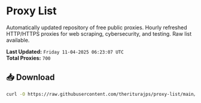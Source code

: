 # Proxy List

Automatically updated repository of free public proxies. Hourly refreshed HTTP/HTTPS proxies for web scraping, cybersecurity, and testing. Raw list available.

**Last Updated:** `Friday 11-04-2025 06:23:07 UTC`  
**Total Proxies:** `700`

## 📥 Download
```bash
curl -O https://raw.githubusercontent.com/theriturajps/proxy-list/main/proxies.txt
